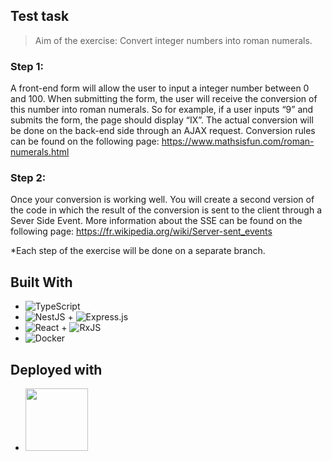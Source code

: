 ## Test task
> Aim of the exercise: Convert integer numbers into roman numerals.
### Step 1:
A front-end form will allow the user to input a integer number between 0 and 100. When
submitting the form, the user will receive the conversion of this number into roman numerals.
So for example, if a user inputs “9” and submits the form, the page should display “IX”.
The actual conversion will be done on the back-end side through an AJAX request.
Conversion rules can be found on the following page:
https://www.mathsisfun.com/roman-numerals.html
### Step 2:
Once your conversion is working well. You will create a second version of the code in which
the result of the conversion is sent to the client through a Sever Side Event.
More information about the SSE can be found on the following page:
https://fr.wikipedia.org/wiki/Server-sent_events

*Each step of the exercise will be done on a separate branch.

## Built With
- ![TypeScript](https://img.shields.io/badge/typescript-%23007ACC.svg?style=for-the-badge&logo=typescript&logoColor=white)
- ![NestJS](https://img.shields.io/badge/nestjs-%23E0234E.svg?style=for-the-badge&logo=nestjs&logoColor=white) + ![Express.js](https://img.shields.io/badge/express.js-%23404d59.svg?style=for-the-badge&logo=express&logoColor=%2361DAFB)
- ![React](https://img.shields.io/badge/React-20232A?style=for-the-badge&logo=react&logoColor=61DAFB) + ![RxJS](https://img.shields.io/badge/rxjs-%23B7178C.svg?style=for-the-badge&logo=reactivex&logoColor=white)
- ![Docker](https://img.shields.io/badge/docker-%230db7ed.svg?style=for-the-badge&logo=docker&logoColor=white)
## Deployed with
- <img src="https://www.vectorlogo.zone/logos/flyio/flyio-ar21.png" width=100>
